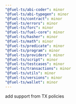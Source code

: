 ```yaml
---
"@fuel-ts/abi-coder": minor
"@fuel-ts/abi-typegen": minor
"@fuel-ts/contract": minor
"@fuel-ts/errors": minor
"@fuel-ts/forc": minor
"@fuel-ts/fuel-core": minor
"@fuel-ts/hasher": minor
"@fuel-ts/math": minor
"@fuel-ts/predicate": minor
"@fuel-ts/program": minor
"@fuel-ts/providers": minor
"@fuel-ts/script": minor
"@fuel-ts/testcases": minor
"@fuel-ts/transactions": minor
"@fuel-ts/utils": minor
"@fuel-ts/versions": minor
"@fuel-ts/wallet": minor
---
```


add support from TX policies
